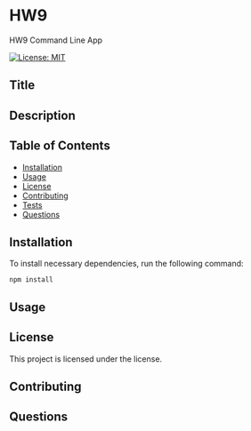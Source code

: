 # HW9
HW9 Command Line App

 [![License: MIT](https://img.shields.io/badge/License-MIT-yellow.svg)](https://opensource.org/licenses/MIT)
  
  ## Title
  
  
  ## Description

  
  ## Table of Contents 
 * [Installation](#installation)
 * [Usage](#usage)
 * [License](#license)
 * [Contributing](#contributing)
 * [Tests](#tests)
 * [Questions](#questions)
  
  ## Installation
  To install necessary dependencies, run the following command:
  
  ``` npm install ```
  
  
  ## Usage
 
  
  ## License
  This project is licensed under the license.
  
  ## Contributing
  
  
  ## Questions
  